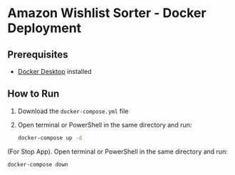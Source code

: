 # Amazon Wishlist Sorter - Docker Deployment

## Prerequisites

- [Docker Desktop](https://www.docker.com/products/docker-desktop/) installed

## How to Run

1. Download the `docker-compose.yml` file

2. Open terminal or PowerShell in the same directory and run:
   ```bash
   docker-compose up -d

(For Stop App). Open terminal or PowerShell in the same directory and run:
   ```bash
   docker-compose down
